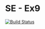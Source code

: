 # SE - Ex9

[![Build Status](https://travis-ci.com/THEPADA/SE-Ex9.svg?branch=master)](https://travis-ci.com/THEPADA/SE-Ex9)
